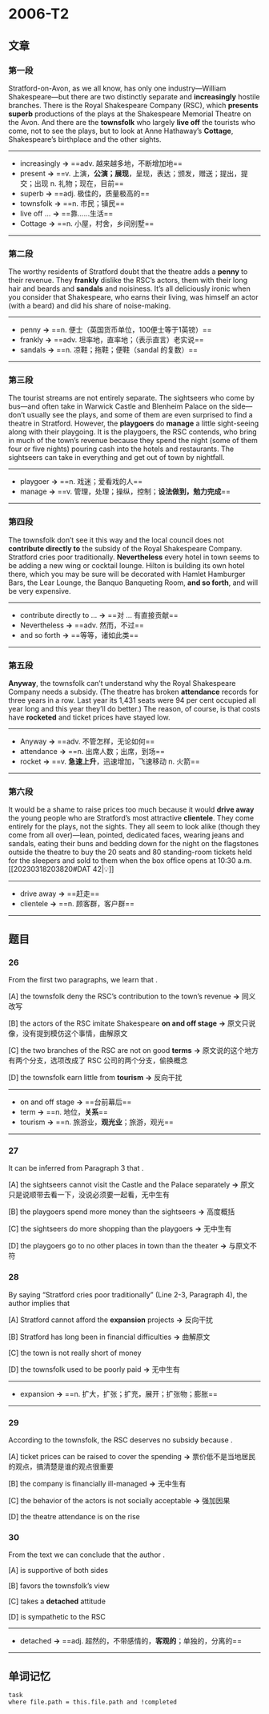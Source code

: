 # 2006-T2

## 文章

### 第一段

Stratford-on-Avon, as we all know, has only one industry—William Shakespeare—but there are two distinctly separate and **increasingly** hostile branches. There is the Royal Shakespeare Company (RSC), which **presents** **superb** productions of the plays at the Shakespeare Memorial Theatre on the Avon. And there are the **townsfolk** who largely **live off** the tourists who come, not to see the plays, but to look at Anne Hathaway’s **Cottage**, Shakespeare’s birthplace and the other sights.

---

- increasingly **→** ==adv. 越来越多地，不断增加地==
- present **→** ==v. 上演，**公演；展现**，呈现，表达；颁发，赠送；提出，提交；出现 n. 礼物；现在，目前==
- superb **→** ==adj. 极佳的，质量极高的==
- townsfolk **→** ==n. 市民；镇民==
- live off ...  **→** ==靠……生活==
- Cottage **→** ==n. 小屋，村舍，乡间别墅==

---

### 第二段

The worthy residents of Stratford doubt that the theatre adds a **penny** to their revenue. They **frankly** dislike the RSC’s actors, them with their long hair and beards and **sandals** and noisiness. It’s all deliciously ironic when you consider that Shakespeare, who earns their living, was himself an actor (with a beard) and did his share of noise-making.

---

- penny **→** ==n. 便士（英国货币单位，100便士等于1英镑）==
- frankly **→** ==adv. 坦率地，直率地；（表示直言）老实说==
- sandals **→** ==n. 凉鞋；拖鞋；便鞋（sandal 的复数）==

---

### 第三段

The tourist streams are not entirely separate. The sightseers who come by bus—and often take in Warwick Castle and Blenheim Palace on the side—don’t usually see the plays, and some of them are even surprised to find a theatre in Stratford. However, the **playgoers** do **manage** a little sight-seeing along with their playgoing. It is the playgoers, the RSC contends, who bring in much of the town’s revenue because they spend the night (some of them four or five nights) pouring cash into the hotels and restaurants. The sightseers can take in everything and get out of town by nightfall.

---

- playgoer **→** ==n. 戏迷；爱看戏的人==
- manage **→** ==v. 管理，处理；操纵，控制；**设法做到，勉力完成**==

---

### 第四段

The townsfolk don’t see it this way and the local council does not **contribute directly to** the subsidy of the Royal Shakespeare Company. Stratford cries poor traditionally. **Nevertheless** every hotel in town seems to be adding a new wing or cocktail lounge. Hilton is building its own hotel there, which you may be sure will be decorated with Hamlet Hamburger Bars, the Lear Lounge, the Banquo Banqueting Room, **and so forth**, and will be very expensive.

---

- contribute directly to ...  **→** ==对 ... 有直接贡献==
- Nevertheless **→** ==adv. 然而，不过==
- and so forth **→** ==等等，诸如此类==

---

### 第五段

**Anyway**, the townsfolk can’t understand why the Royal Shakespeare Company needs a subsidy. (The theatre has broken **attendance** records for three years in a row. Last year its 1,431 seats were 94 per cent occupied all year long and this year they’ll do better.) The reason, of course, is that costs have **rocketed** and ticket prices have stayed low.

---

- Anyway **→** ==adv. 不管怎样，无论如何==
- attendance **→** ==n. 出席人数；出席，到场==
- rocket **→** ==v. **急速上升**，迅速增加，飞速移动 n. 火箭==

---

### 第六段

It would be a shame to raise prices too much because it would **drive away** the young people who are Stratford’s most attractive **clientele**. They come entirely for the plays, not the sights. They all seem to look alike (though they come from all over)—lean, pointed, dedicated faces, wearing jeans and sandals, eating their buns and bedding down for the night on the flagstones outside the theatre to buy the 20 seats and 80 standing-room tickets held for the sleepers and sold to them when the box office opens at 10:30 a.m.[[20230318203820#DAT 42|💡]]

---

- drive away **→** ==赶走==
- clientele **→** ==n. 顾客群，客户群==

---

## 题目

### 26

From the first two paragraphs, we learn that	.

[A] the townsfolk deny the RSC’s contribution to the town’s revenue **→** 同义改写

[B] the actors of the RSC imitate Shakespeare **on and off stage** **→** 原文只说像，没有提到模仿这个事情，曲解原文

[C] the two branches of the RSC are not on good **terms**  **→** 原文说的这个地方有两个分支，选项改成了 RSC 公司的两个分支，偷换概念

[D] the townsfolk earn little from **tourism** **→** 反向干扰

---

- on and off stage **→** ==台前幕后==
- term **→** ==n. 地位，**关系**==
- tourism **→** ==n. 旅游业，**观光业**；旅游，观光==

---

### 27

It can be inferred from Paragraph 3 that	.

[A] the sightseers cannot visit the Castle and the Palace separately **→** 原文只是说顺带去看一下，没说必须要一起看，无中生有

[B] the playgoers spend more money than the sightseers **→** 高度概括

[C] the sightseers do more shopping than the playgoers **→** 无中生有

[D] the playgoers go to no other places in town than the theater **→** 与原文不符

### 28

By saying “Stratford cries poor traditionally” (Line 2-3, Paragraph 4), the author implies that

[A] Stratford cannot afford the **expansion** projects **→** 反向干扰

[B] Stratford has long been in financial difficulties **→** 曲解原文

[C] the town is not really short of money

[D] the townsfolk used to be poorly paid **→** 无中生有

---

- expansion **→** ==n. 扩大，扩张；扩充，展开；扩张物；膨胀==

---
 
### 29

According to the townsfolk, the RSC deserves no subsidy because	. 

[A] ticket prices can be raised to cover the spending **→** 票价低不是当地居民的观点，搞清楚是谁的观点很重要

[B] the company is financially ill-managed **→** 无中生有

[C] the behavior of the actors is not socially acceptable **→** 强加因果

[D] the theatre attendance is on the rise

### 30

From the text we can conclude that the author	. 

[A] is supportive of both sides

[B] favors the townsfolk’s view 

[C] takes a **detached** attitude 

[D] is sympathetic to the RSC

---

- detached **→** ==adj. 超然的，不带感情的，**客观的**；单独的，分离的==

---

## 单词记忆

```dataview
task
where file.path = this.file.path and !completed
```